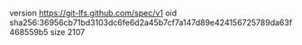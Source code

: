 version https://git-lfs.github.com/spec/v1
oid sha256:36956cb71bd3103dc6fe6d2a45b7cf7a147d89e424156725789da63f468559b5
size 2107
